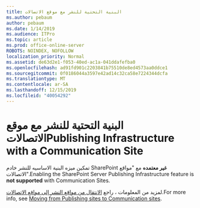 ```yaml
---
title: البنية التحتية للنشر مع موقع الاتصالات
ms.author: pebaum
author: pebaum
ms.date: 1/14/2019
ms.audience: ITPro
ms.topic: article
ms.prod: office-online-server
ROBOTS: NOINDEX, NOFOLLOW
localization_priority: Normal
ms.assetid: de63d2e1-f053-40ed-ac1a-041ddafefba0
ms.openlocfilehash: ad91fd901c2203841b75510de8ed4573aa0ddce1
ms.sourcegitcommit: 0f0186044a3597e42ad14c32ca58e7224344dcfa
ms.translationtype: MT
ms.contentlocale: ar-SA
ms.lasthandoff: 12/15/2019
ms.locfileid: "40054292"
---
```

# <a name="publishing-infrastructure-with-a-communication-site"></a><span data-ttu-id="16814-102">البنية التحتية للنشر مع موقع الاتصالات</span><span class="sxs-lookup"><span data-stu-id="16814-102">Publishing Infrastructure with a Communication Site</span></span>


<span data-ttu-id="16814-103">تمكين ميزه البنية الاساسيه للنشر خادم SharePoint **غير معتمده** مع "مواقع الاتصالات".</span><span class="sxs-lookup"><span data-stu-id="16814-103">Enabling the SharePoint Server Publishing Infrastructure feature is **not supported** with Communication Sites.</span></span> 
  
<span data-ttu-id="16814-104">لمزيد من المعلومات ، راجع [الانتقال من مواقع النشر إلى مواقع الاتصالات](https://docs.microsoft.com/sharepoint/publishing-sites-classic-to-modern-experience).</span><span class="sxs-lookup"><span data-stu-id="16814-104">For more info, see [Moving from Publishing sites to Communication sites](https://docs.microsoft.com/sharepoint/publishing-sites-classic-to-modern-experience).</span></span> 
  


